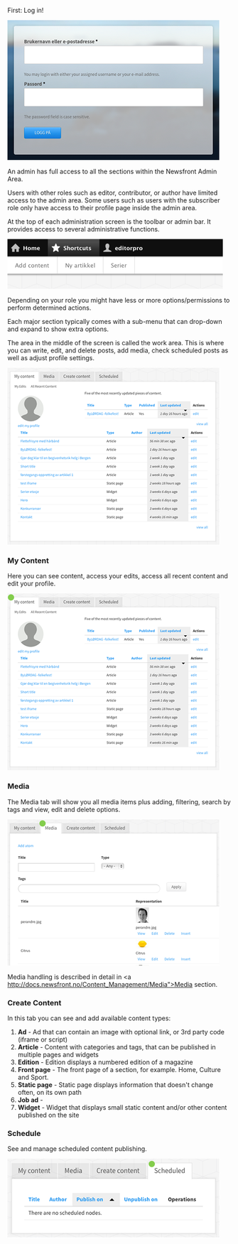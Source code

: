 First: Log in!


![admin login](/img/admin-loginform.png)

An admin has full access to all the sections within the Newsfront Admin Area.

Users with other roles such as editor, contributor, or author have limited access to the admin area. Some users such as users with the subscriber role only have access to their profile page inside the admin area.

At the top of each administration screen is the toolbar or admin bar. It provides access to several administrative functions.

![top toolbar](/img/top-toolbar.png)

Depending on your role you might have less or more options/permissions to perform determined actions.

Each major section typically comes with a sub-menu that can drop-down and expand to show extra options.

The area in the middle of the screen is called the work area. This is where you can write, edit, and delete posts, add media, check scheduled posts as well as adjust profile settings.

![work area](/img/work-area.png)



### My Content
Here you can see content, access your edits, access all recent content and edit your profile.

![my content](/img/my-content.png)

### Media
The Media tab will show you all media items plus adding, filtering, search by tags and view, edit and delete options.

![media tab options](/img/media-tab.png)


Media handling is described in detail in <a http://docs.newsfront.no/Content_Management/Media">Media</a> section.

### Create Content
In this tab you can see and add available content types:
1. **Ad** - Ad that can contain an image with optional link, or 3rd party code (iframe or script)
2. **Article** - Content with categories and tags, that can be published in multiple pages and widgets
3. **Edition** - Edition displays a numbered edition of a magazine
4. **Front page** - The front page of a section, for example. Home, Culture and Sport. 
5. **Static page** - Static page displays information that doesn't change often, on its own path
6. **Job ad** - 
7. **Widget** - Widget that displays small static content and/or other content published on the site

### Schedule
See and manage scheduled content publishing.

![schedule](/img/schedule.png)
